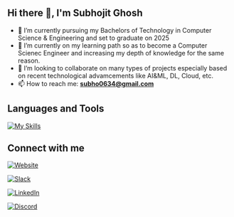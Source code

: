 ## Hi there 👋, I'm Subhojit Ghosh

- 🔭 I’m currently pursuing my Bachelors of Technology in Computer Science & Engineering and set to graduate on 2025
- 🌱 I’m currently on my learning path so as to become a Computer Scienec Engineer and increasing my depth of knowledge for the same reason.
- 👯 I’m looking to collaborate on many types of projects especially based on recent technological advamcements like AI&ML, DL, Cloud, etc.
- 📫 How to reach me: **subho0634@gmail.com**

## Languages and Tools
[![My Skills](https://skillicons.dev/icons?i=aws,vue,bash,powershell,c,css,django,docker,kubernetes,flask,git,github,gitlab,html,java,javascript,linux,mongodb,mysql,postgresql,dynamodb,gmail,figma,ai,pycharm,py,pytorch,sklearn,tensorflow,cmake,opencv,nodejs,latex,anaconda,ubuntu,visualstudio,vscode,windows,discord,bootstrap&perline=12)](https://skillicons.dev)

## Connect with me
[![Website](https://raw.githubusercontent.com/praveenscience/xianpearl/master/soc/ws.svg)](https://xianpearl.github.io/Portfolio/)

[![Slack](https://raw.githubusercontent.com/praveenscience/praveenscience/master/soc/bl.svg)](https://blog.praveen.science/) 

[![LinkedIn](https://raw.githubusercontent.com/praveenscience/praveenscience/master/soc/li.svg)](https://uk.linkedin.com/in/subhojitghosh0634/) 

[![Discord](https://raw.githubusercontent.com/praveenscience/praveenscience/master/soc/tw.svg)](https://twitter.com/praveenscience) 

